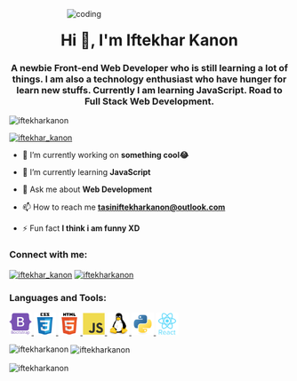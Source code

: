 <img align="right" alt="coding" width="400" src="https://drive.google.com/uc?export=view&id=1kMh_BDuBNpASUcdpY2XDkl8D_k-7kM-N">
<h1 align="center">Hi 👋, I'm Iftekhar Kanon</h1>
<h3 align="center">A newbie Front-end Web Developer who is still learning a lot of things. I am also a technology enthusiast who have hunger for learn new stuffs. Currently I am learning JavaScript. Road to Full Stack Web Development.</h3>

<p align="left"> <img src="https://komarev.com/ghpvc/?username=iftekharkanon&label=Profile%20views&color=0e75b6&style=flat" alt="iftekharkanon" /> </p>

<p align="left"> <a href="https://twitter.com/iftekhar_kanon" target="blank"><img src="https://img.shields.io/twitter/follow/iftekhar_kanon?logo=twitter&style=for-the-badge" alt="iftekhar_kanon" /></a> </p>

- 🔭 I’m currently working on **something cool😂**

- 🌱 I’m currently learning **JavaScript**

- 💬 Ask me about **Web Development**

- 📫 How to reach me **tasiniftekharkanon@outlook.com**

- ⚡ Fun fact **I think i am funny XD**

<h3 align="left">Connect with me:</h3>
<p align="left">
<a href="https://twitter.com/iftekhar_kanon" target="blank"><img align="center" src="https://raw.githubusercontent.com/rahuldkjain/github-profile-readme-generator/master/src/images/icons/Social/twitter.svg" alt="iftekhar_kanon" height="30" width="40" /></a>
<a href="https://instagram.com/iftekharkanon" target="blank"><img align="center" src="https://raw.githubusercontent.com/rahuldkjain/github-profile-readme-generator/master/src/images/icons/Social/instagram.svg" alt="iftekharkanon" height="30" width="40" /></a>
</p>

<h3 align="left">Languages and Tools:</h3>
<p align="left"> <a href="https://getbootstrap.com" target="_blank" rel="noreferrer"> <img src="https://raw.githubusercontent.com/devicons/devicon/master/icons/bootstrap/bootstrap-plain-wordmark.svg" alt="bootstrap" width="40" height="40"/> </a> <a href="https://www.w3schools.com/css/" target="_blank" rel="noreferrer"> <img src="https://raw.githubusercontent.com/devicons/devicon/master/icons/css3/css3-original-wordmark.svg" alt="css3" width="40" height="40"/> </a> <a href="https://www.w3.org/html/" target="_blank" rel="noreferrer"> <img src="https://raw.githubusercontent.com/devicons/devicon/master/icons/html5/html5-original-wordmark.svg" alt="html5" width="40" height="40"/> </a> <a href="https://developer.mozilla.org/en-US/docs/Web/JavaScript" target="_blank" rel="noreferrer"> <img src="https://raw.githubusercontent.com/devicons/devicon/master/icons/javascript/javascript-original.svg" alt="javascript" width="40" height="40"/> </a> <a href="https://www.linux.org/" target="_blank" rel="noreferrer"> <img src="https://raw.githubusercontent.com/devicons/devicon/master/icons/linux/linux-original.svg" alt="linux" width="40" height="40"/> </a> <a href="https://www.python.org" target="_blank" rel="noreferrer"> <img src="https://raw.githubusercontent.com/devicons/devicon/master/icons/python/python-original.svg" alt="python" width="40" height="40"/> </a> <a href="https://reactjs.org/" target="_blank" rel="noreferrer"> <img src="https://raw.githubusercontent.com/devicons/devicon/master/icons/react/react-original-wordmark.svg" alt="react" width="40" height="40"/> </a> </p>

<p><img align="left" src="https://github-readme-stats.vercel.app/api/top-langs?username=iftekharkanon&show_icons=true&locale=en&layout=compact" alt="iftekharkanon" /></p>

<p>&nbsp;<img align="center" src="https://github-readme-stats.vercel.app/api?username=iftekharkanon&show_icons=true&locale=en" alt="iftekharkanon" /></p>

<p><img align="center" src="https://github-readme-streak-stats.herokuapp.com/?user=iftekharkanon&" alt="iftekharkanon" /></p>
